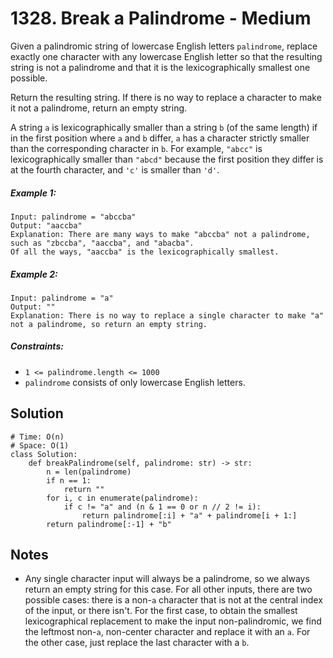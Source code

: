 # 1328. Break a Palindrome - Medium

Given a palindromic string of lowercase English letters `palindrome`, replace exactly one character with any lowercase English letter so that the resulting string is not a palindrome and that it is the lexicographically smallest one possible.

Return the resulting string. If there is no way to replace a character to make it not a palindrome, return an empty string.

A string `a` is lexicographically smaller than a string `b` (of the same length) if in the first position where `a` and `b` differ, `a` has a character strictly smaller than the corresponding character in `b`. For example, `"abcc"` is lexicographically smaller than `"abcd"` because the first position they differ is at the fourth character, and `'c'` is smaller than `'d'`.

##### Example 1:

```
Input: palindrome = "abccba"
Output: "aaccba"
Explanation: There are many ways to make "abccba" not a palindrome, such as "zbccba", "aaccba", and "abacba".
Of all the ways, "aaccba" is the lexicographically smallest.
```

##### Example 2:

```
Input: palindrome = "a"
Output: ""
Explanation: There is no way to replace a single character to make "a" not a palindrome, so return an empty string.
```

##### Constraints:

- `1 <= palindrome.length <= 1000`
- `palindrome` consists of only lowercase English letters.

## Solution

```
# Time: O(n)
# Space: O(1)
class Solution:
    def breakPalindrome(self, palindrome: str) -> str:
        n = len(palindrome)
        if n == 1:
            return ""
        for i, c in enumerate(palindrome):
            if c != "a" and (n & 1 == 0 or n // 2 != i):
                return palindrome[:i] + "a" + palindrome[i + 1:]
        return palindrome[:-1] + "b"
```

## Notes
- Any single character input will always be a palindrome, so we always return an empty string for this case. For all other inputs, there are two possible cases: there is a non-`a` character that is not at the central index of the input, or there isn't. For the first case, to obtain the smallest lexicographical replacement to make the input non-palindromic, we find the leftmost non-`a`, non-center character and replace it with an `a`. For the other case, just replace the last character with a `b`.